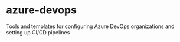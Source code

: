 # azure-devops

Tools and templates for configuring Azure DevOps organizations and setting up CI/CD pipelines
